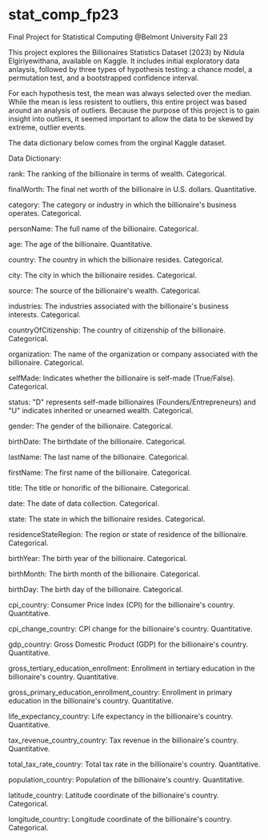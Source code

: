 # stat_comp_fp23
Final Project for Statistical Computing @Belmont University Fall 23

This project explores the Billionaires Statistics Dataset (2023) by Nidula Elgiriyewithana, available on Kaggle.
It includes initial exploratory data anlaysis, followed by three types of hypothesis testing:
a chance model, a permutation test, and a bootstrapped confidence interval.

For each hypothesis test, the mean was always selected over the median.  While the mean is less resistent to outliers, this entire project was based around an analysis of outliers.  Because the purpose of this project is to gain insight into outliers, it seemed important to allow the data to be skewed by extreme, outlier events.

The data dictionary below comes from the orginal Kaggle dataset.

Data Dictionary:

rank: The ranking of the billionaire in terms of wealth. Categorical.

finalWorth: The final net worth of the billionaire in U.S. dollars. Quantitative.

category: The category or industry in which the billionaire's business operates. Categorical.

personName: The full name of the billionaire. Categorical.

age: The age of the billionaire. Quantitative.

country: The country in which the billionaire resides. Categorical.

city: The city in which the billionaire resides. Categorical.

source: The source of the billionaire's wealth. Categorical.

industries: The industries associated with the billionaire's business interests. Categorical.

countryOfCitizenship: The country of citizenship of the billionaire. Categorical.

organization: The name of the organization or company associated with the billionaire. Categorical.

selfMade: Indicates whether the billionaire is self-made (True/False). Categorical.

status: "D" represents self-made billionaires (Founders/Entrepreneurs) and "U" indicates inherited or unearned wealth. Categorical.

gender: The gender of the billionaire. Categorical.

birthDate: The birthdate of the billionaire. Categorical.

lastName: The last name of the billionaire. Categorical.

firstName: The first name of the billionaire. Categorical.

title: The title or honorific of the billionaire. Categorical.

date: The date of data collection. Categorical.

state: The state in which the billionaire resides. Categorical.

residenceStateRegion: The region or state of residence of the billionaire. Categorical.

birthYear: The birth year of the billionaire. Categorical.

birthMonth: The birth month of the billionaire. Categorical.

birthDay: The birth day of the billionaire. Categorical.

cpi_country: Consumer Price Index (CPI) for the billionaire's country. Quantitative.

cpi_change_country: CPI change for the billionaire's country. Quantitative.

gdp_country: Gross Domestic Product (GDP) for the billionaire's country. Quantitative.

gross_tertiary_education_enrollment: Enrollment in tertiary education in the billionaire's country. Quantitative.

gross_primary_education_enrollment_country: Enrollment in primary education in the billionaire's country. Quantitative.

life_expectancy_country: Life expectancy in the billionaire's country. Quantitative.

tax_revenue_country_country: Tax revenue in the billionaire's country. Quantitative.

total_tax_rate_country: Total tax rate in the billionaire's country. Quantitative.

population_country: Population of the billionaire's country. Quantitative.

latitude_country: Latitude coordinate of the billionaire's country. Categorical.

longitude_country: Longitude coordinate of the billionaire's country. Categorical.
